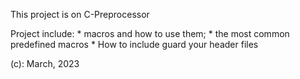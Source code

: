 This project is on C-Preprocessor

Project include:
	* macros and how to use them;
	* the most common predefined macros
	* How to include guard your header files

(c): March, 2023

